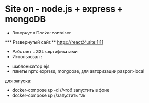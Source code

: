 # Site on  - node.js + express + mongoDB 

+ Завернут в Docker conteiner

*** Развернутый сайт:** https://react24.site:1111

+ Работает с SSL сертификатами
+ Использовал :
- шаблонизатор ejs
- пакеты npm: express, mongoose, для авторизации pasport-local

для запуска:
- docker-compose up -d //чтоб запустить в фоне
- docker-compose up //запустить так
